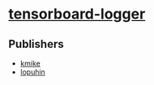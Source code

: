 # [tensorboard-logger](https://pypi.org/project/tensorboard-logger)



## Publishers
- [kmike](https://pypi.org/user/kmike)
- [lopuhin](https://pypi.org/user/lopuhin)

